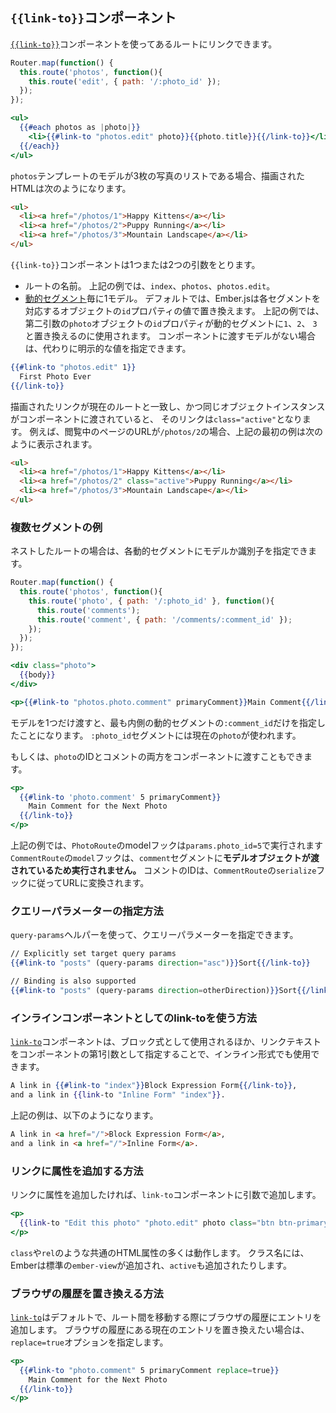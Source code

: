 <!--
## The `{{link-to}}` Component
-->

## `{{link-to}}`コンポーネント

<!--
You create a link to a route using the
[`{{link-to}}`](https://www.emberjs.com/api/ember/2.16/classes/Ember.Templates.helpers/methods/get?anchor=link-to)
component.
-->

[`{{link-to}}`](https://www.emberjs.com/api/ember/2.16/classes/Ember.Templates.helpers/methods/get?anchor=link-to)コンポーネントを使ってあるルートにリンクできます。

```app/router.js
Router.map(function() {
  this.route('photos', function(){
    this.route('edit', { path: '/:photo_id' });
  });
});
```

```app/templates/photos.hbs
<ul>
  {{#each photos as |photo|}}
    <li>{{#link-to "photos.edit" photo}}{{photo.title}}{{/link-to}}</li>
  {{/each}}
</ul>
```

<!--
If the model for the `photos` template is a list of three photos, the
rendered HTML would look something like this:
-->

`photos`テンプレートのモデルが3枚の写真のリストである場合、描画されたHTMLは次のようになります。

```html
<ul>
  <li><a href="/photos/1">Happy Kittens</a></li>
  <li><a href="/photos/2">Puppy Running</a></li>
  <li><a href="/photos/3">Mountain Landscape</a></li>
</ul>
```

<!--
The `{{link-to}}` component takes one or two arguments:
-->

`{{link-to}}`コンポーネントは1つまたは2つの引数をとります。

<!--
* The name of a route. In this example, it would be `index`, `photos`, or
  `photos.edit`.
* At most one model for each [dynamic segment](../../routing/defining-your-routes/#toc_dynamic-segments).
  By default, Ember.js will replace each segment with the value of the corresponding object's `id` property.
  In the example above, the second argument is each `photo` object, and the `id` property is used to fill in
  the dynamic segment with either `1`, `2`, or `3`. If there is no model to pass to the component, you can provide
  an explicit value instead:
-->

* ルートの名前。 上記の例では、`index`、`photos`、`photos.edit`。
* [動的セグメント](../../routing/defining-your-routes/#toc_動的セグメント)毎に1モデル。
  デフォルトでは、Ember.jsは各セグメントを対応するオブジェクトの`id`プロパティの値で置き換えます。
  上記の例では、第二引数の`photo`オブジェクトの`id`プロパティが動的セグメントに`1`、`2`、
  `3`と置き換えるのに使用されます。
  コンポーネントに渡すモデルがない場合は、代わりに明示的な値を指定できます。

```app/templates/photos.hbs
{{#link-to "photos.edit" 1}}
  First Photo Ever
{{/link-to}}
```

<!--
When the rendered link matches the current route, and the same
object instance is passed into the component, then the link is given
`class="active"`. For example, if you were at the URL `/photos/2`,
the first example above would render as:
-->

描画されたリンクが現在のルートと一致し、かつ同じオブジェクトインスタンスがコンポーネントに渡されていると、
そのリンクは`class="active"`となります。
例えば、閲覧中のページのURLが`/photos/2`の場合、上記の最初の例は次のように表示されます。

```html
<ul>
  <li><a href="/photos/1">Happy Kittens</a></li>
  <li><a href="/photos/2" class="active">Puppy Running</a></li>
  <li><a href="/photos/3">Mountain Landscape</a></li>
</ul>
```

<!--
### Example for Multiple Segments
-->

### 複数セグメントの例

<!--
If the route is nested, you can supply a model or an identifier for each dynamic
segment.
-->

ネストしたルートの場合は、各動的セグメントにモデルか識別子を指定できます。

```app/router.js
Router.map(function() {
  this.route('photos', function(){
    this.route('photo', { path: '/:photo_id' }, function(){
      this.route('comments');
      this.route('comment', { path: '/comments/:comment_id' });
    });
  });
});
```

```app/templates/photo/index.hbs
<div class="photo">
  {{body}}
</div>

<p>{{#link-to "photos.photo.comment" primaryComment}}Main Comment{{/link-to}}</p>
```

<!--
If you specify only one model, it will represent the innermost dynamic segment `:comment_id`.
The `:photo_id` segment will use the current photo.
-->

モデルを1つだけ渡すと、最も内側の動的セグメントの`:comment_id`だけを指定したことになります。
`:photo_id`セグメントには現在の`photo`が使われます。

<!--
Alternatively, you could pass both a photo's ID and a comment to the component:
-->

もしくは、`photo`のIDとコメントの両方をコンポーネントに渡すこともできます。

```app/templates/photo/index.hbs
<p>
  {{#link-to 'photo.comment' 5 primaryComment}}
    Main Comment for the Next Photo
  {{/link-to}}
</p>
```

<!--
In the above example, the model hook for `PhotoRoute` will run with `params.photo_id = 5`.  The `model` hook for
`CommentRoute` _won't_ run since you supplied a model object for the `comment` segment. The comment's id will
populate the url according to `CommentRoute`'s `serialize` hook.
-->

上記の例では、`PhotoRoute`のmodelフックは`params.photo_id=5`で実行されます
`CommentRoute`の`model`フックは、`comment`セグメントに**モデルオブジェクトが渡されているため実行されません。**
コメントのIDは、`CommentRoute`の`serialize`フックに従ってURLに変換されます。

<!--
### Setting query-params
-->

### クエリーパラメーターの指定方法

<!--
The `query-params` helper can be used to set query params on a link:
-->

`query-params`ヘルパーを使って、クエリーパラメーターを指定できます。

```handlebars
// Explicitly set target query params
{{#link-to "posts" (query-params direction="asc")}}Sort{{/link-to}}

// Binding is also supported
{{#link-to "posts" (query-params direction=otherDirection)}}Sort{{/link-to}}
```

<!--
### Using link-to as an inline component
-->

### インラインコンポーネントとしてのlink-toを使う方法

<!--
In addition to being used as a block expression, the
[`link-to`](https://www.emberjs.com/api/ember/2.16/classes/Ember.Templates.helpers/methods/get?anchor=link-to)
component can also be used in inline form by specifying the link text as the first
argument to the component:
-->

[`link-to`](https://www.emberjs.com/api/ember/2.16/classes/Ember.Templates.helpers/methods/get?anchor=link-to)コンポーネントは、ブロック式として使用されるほか、リンクテキストをコンポーネントの第1引数として指定することで、インライン形式でも使用できます。

```handlebars
A link in {{#link-to "index"}}Block Expression Form{{/link-to}},
and a link in {{link-to "Inline Form" "index"}}.
```

<!--
The output of the above would be:
-->

上記の例は、以下のようになります。

```html
A link in <a href="/">Block Expression Form</a>,
and a link in <a href="/">Inline Form</a>.
```

<!--
### Adding additional attributes on a link
-->

### リンクに属性を追加する方法

<!--
When generating a link you might want to set additional attributes for it. You can do this with additional
arguments to the `link-to` component:
-->

リンクに属性を追加したければ、`link-to`コンポーネントに引数で追加します。

```handlebars
<p>
  {{link-to "Edit this photo" "photo.edit" photo class="btn btn-primary"}}
</p>
```

<!--
Many of the common HTML properties you would want to use like `class`, and `rel` will work. When
adding class names, Ember will also apply the standard `ember-view` and possibly `active` class names.
-->

`class`や`rel`のような共通のHTML属性の多くは動作します。
クラス名には、Emberは標準の`ember-view`が追加され、`active`も追加されたりします。

<!--
### Replacing history entries
-->

### ブラウザの履歴を置き換える方法

<!--
The default behavior for
[`link-to`](https://www.emberjs.com/api/ember/2.16/classes/Ember.Templates.helpers/methods/get?anchor=link-to)
is to add entries to the browser's history when transitioning between the
routes. However, to replace the current entry in the browser's history you
can use the `replace=true` option:
-->

[`link-to`](https://www.emberjs.com/api/ember/2.16/classes/Ember.Templates.helpers/methods/get?anchor=link-to)はデフォルトで、ルート間を移動する際にブラウザの履歴にエントリを追加します。
ブラウザの履歴にある現在のエントリを置き換えたい場合は、`replace=true`オプションを指定します。

```handlebars
<p>
  {{#link-to "photo.comment" 5 primaryComment replace=true}}
    Main Comment for the Next Photo
  {{/link-to}}
</p>
```
